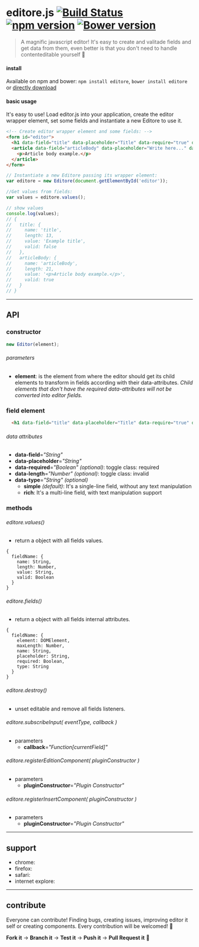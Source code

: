 # editore.js [![Build Status](https://travis-ci.org/evandroeisinger/editore.js.svg?branch=master)](https://travis-ci.org/evandroeisinger/editore.js) [![npm version](https://badge.fury.io/js/editore.svg)](http://badge.fury.io/js/editore) [![Bower version](https://badge.fury.io/bo/editore.svg)](http://badge.fury.io/bo/editore)

> A magnific javascript editor! It's easy to create and valitade fields and get data from them, even better is that you don't need to handle contenteditable yourself :8ball: 

#### install
Available on npm and bower:
`npm install editore`, `bower install editore` or [directly download](https://github.com/evandroeisinger/editore.js/raw/master/src/editore.js)

#### basic usage
It's easy to use! Load editor.js into your application, create the editor wrapper element, set some fields and instantiate a new Editore to use it.

```html
<!-- Create editor wrapper element and some fields: -->
<form id="editor">
  <h1 data-field="title" data-placeholder="Title" data-require="true" data-length="60">Example title</h1>
  <article data-field="articleBody" data-placeholder="Write here..." data-type="rich" data-require="true">
    <p>Article body example.</p>
  </article>
</form>
```

```javascript
// Instantiate a new Editore passing its wrapper element:
var editore = new Editore(document.getElementById('editor'));

//Get values from fields:
var values = editore.values();

// show values
console.log(values);
// {
//   title: {
//     name: 'title',
//     length: 13,
//     value: 'Example title',
//     valid: false
//   },
//   articleBody: {
//     name: 'articleBody',
//     length: 21,
//     value: '<p>Article body example.</p>',
//     valid: true
//   }
// }
```
---
## API
### constructor
```javascript
new Editor(element);
```
###### parameters
  - **element**: is the element from where the editor should get its child elements to transform in fields according with their data-attributes. *Child elements that don't have the required data-attributes will not be converted into editor fields.*

### field element
```html
  <h1 data-field="title" data-placeholder="Title" data-require="true" data-length="60"></h1>
```
###### data attributes
  - **data-field**=*"String"*
  - **data-placeholder**=*"String"*
  - **data-required**=*"Boolean" (optional)*: toggle class: required
  - **data-length**=*"Number" (optional)*: toggle class: invalid
  - **data-type**=*"String" (optional)*
    - **simple** *(default)*: It's a single-line field, without any text manipulation
    - **rich**: It's a multi-line field, with text manipulation support

### methods
###### editore.values()
  - return a object with all fields values.
```
{
  fieldName: {
    name: String,
    length: Number,
    value: String,
    valid: Boolean
  }
}
```

###### editore.fields()
  - return a object with all fields internal attributes.
```
{
  fieldName: {
    element: DOMElement,
    maxLength: Number,
    name: String,
    placeholder: String,
    required: Boolean,
    type: String
  }
}
```

###### editore.destroy()
  - unset editable and remove all fields listeners.

###### editore.subscribeInput( *eventType, callback* )
  - parameters
    - **callback**=*"Function[currentField]"*

###### editore.registerEditionComponent( *pluginConstructor* )
  - parameters  
    - **pluginConstructor**=*"Plugin Constructor"*

###### editore.registerInsertComponent( *pluginConstructor* )
  - parameters  
    - **pluginConstructor**=*"Plugin Constructor"*

---
## support
- chrome:
- firefox:
- safari:
- internet explore:

---
## contribute
Everyone can contribute! Finding bugs, creating issues, improving editor it self or creating components.
Every contribution will be welcomed! :santa: 

**Fork it** -> **Branch it** -> **Test it** -> **Push it** -> **Pull Request it** :gem:  
